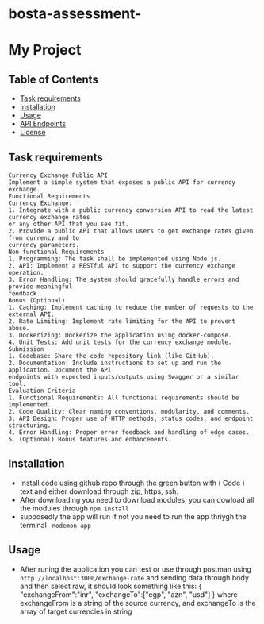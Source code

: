 # bosta-assessment-

# My Project

## Table of Contents

- [Task requirements](#Task-requirements)
- [Installation](#installation)
- [Usage](#usage)
- [API Endpoints](#api-endpoints)
- [License](#license)

## Task requirements

    Currency Exchange Public API
    Implement a simple system that exposes a public API for currency exchange.
    Functional Requirements
    Currency Exchange:
    1. Integrate with a public currency conversion API to read the latest currency exchange rates
    or any other API that you see fit.
    2. Provide a public API that allows users to get exchange rates given from currency and to
    currency parameters.
    Non-functional Requirements
    1. Programming: The task shall be implemented using Node.js.
    2. API: Implement a RESTful API to support the currency exchange operation.
    3. Error Handling: The system should gracefully handle errors and provide meaningful
    feedback.
    Bonus (Optional)
    1. Caching: Implement caching to reduce the number of requests to the external API.
    2. Rate Limiting: Implement rate limiting for the API to prevent abuse.
    3. Dockerizing: Dockerize the application using docker-compose.
    4. Unit Tests: Add unit tests for the currency exchange module.
    Submission
    1. Codebase: Share the code repository link (like GitHub).
    2. Documentation: Include instructions to set up and run the application. Document the API
    endpoints with expected inputs/outputs using Swagger or a similar tool.
    Evaluation Criteria
    1. Functional Requirements: All functional requirements should be implemented.
    2. Code Quality: Clear naming conventions, modularity, and comments.
    3. API Design: Proper use of HTTP methods, status codes, and endpoint structuring.
    4. Error Handling: Proper error feedback and handling of edge cases.
    5. (Optional) Bonus features and enhancements.

## Installation

- Install code using github repo through the green button with ( Code ) text and either download through zip, https, ssh.
- After downloading you need to download modules, you can dowload all the modules through `npm install`
- supposedly the app will run if not you need to run the app thriygh the terminal ` nodemon app`

## Usage

- After runing the application you can test or use through postman using `http://localhost:3000/exchange-rate` and sending data through body and then select raw, it should look something like this:
  {
  "exchangeFrom":"inr",
  "exchangeTo":["egp", "azn", "usd"]
  }
  where exchangeFrom is a string of the source currency, and exchangeTo is the array of target currencies in string
